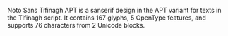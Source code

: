 Noto Sans Tifinagh APT is a sanserif design in the APT variant for texts in the Tifinagh script. It contains 167 glyphs, 5 OpenType features, and supports 76 characters from 2 Unicode blocks.